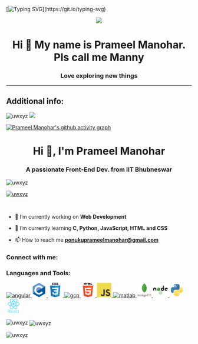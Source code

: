 [![Typing SVG](https://readme-typing-svg.herokuapp.com?duration=10000&center=true&vCenter=true&width=800&height=30&lines=Welcome+to+my+Github+Account.)](https://git.io/typing-svg)

<div id="header" align="center">
  <img src=https://media.giphy.com/media/du3J3cXyzhj75IOgvA/giphy.gif width="200"/>
</div>

<h1 align="center">Hi 👋 My name is Prameel Manohar. Pls call me Manny</h1>

<h3 align="center">Love exploring new things</h3>

---



## Additional info:
 <!-- <p>
<img src="https://activity-graph.herokuapp.com/graph?username=uwxyz&bg_color=0f2d3d&color=1cadfb&line=1cadfb&point=1cadfb&area=true&hide_border=true">
</p>
 -->


 <img align="centre" src="https://github-readme-stats.vercel.app/api/top-langs?username=uwxyz&bg_color=0f2d3d&color=1cadfb&theme=tokyonight&line&show_icons=true&locale=en&layout=compact" alt="uwxyz" />
 
<img src="https://github-readme-stats.vercel.app/api?username=uwxyz&bg_color=0f2d3d&color=1cadfb&theme=tokyonight&line&show_icons=true&locale=en&layout=compact">


</p>

[![Prameel Manohar's github activity graph](https://github-readme-activity-graph.vercel.app/graph?username=uwxyz&theme=react-dark)](https://github.com/ashutosh00710/github-readme-activity-graph)





<h1 align="center">Hi 👋, I'm Prameel Manohar</h1>
<h3 align="center">A passionate Front-End Dev. from IIT Bhubneswar</h3>

<p align="left"> <img src="https://komarev.com/ghpvc/?username=uwxyz&label=Profile%20views&color=0e75b6&style=flat" alt="uwxyz" /> </p>

<p align="left"> <a href="https://github.com/ryo-ma/github-profile-trophy"><img src="https://github-profile-trophy.vercel.app/?username=uwxyz" alt="uwxyz" /></a> </p>

<p align="left"> <a href="https://twitter.com/" target="blank"><img src="https://img.shields.io/twitter/follow/?logo=twitter&style=for-the-badge" alt="" /></a> </p>

- 🔭 I’m currently working on **Web Development**

- 🌱 I’m currently learning **C, Python, JavaScript, HTML and CSS**

- 📫 How to reach me **ponukuprameelmanohar@gmail.com**

<h3 align="left">Connect with me:</h3>
<p align="left">
</p>

<h3 align="left">Languages and Tools:</h3>
<p align="left"> <a href="https://angular.io" target="_blank" rel="noreferrer"> <img src="https://angular.io/assets/images/logos/angular/angular.svg" alt="angular" width="40" height="40"/> </a> <a href="https://www.cprogramming.com/" target="_blank" rel="noreferrer"> <img src="https://raw.githubusercontent.com/devicons/devicon/master/icons/c/c-original.svg" alt="c" width="40" height="40"/> </a> <a href="https://www.w3schools.com/css/" target="_blank" rel="noreferrer"> <img src="https://raw.githubusercontent.com/devicons/devicon/master/icons/css3/css3-original-wordmark.svg" alt="css3" width="40" height="40"/> </a> <a href="https://cloud.google.com" target="_blank" rel="noreferrer"> <img src="https://www.vectorlogo.zone/logos/google_cloud/google_cloud-icon.svg" alt="gcp" width="40" height="40"/> </a> <a href="https://www.w3.org/html/" target="_blank" rel="noreferrer"> <img src="https://raw.githubusercontent.com/devicons/devicon/master/icons/html5/html5-original-wordmark.svg" alt="html5" width="40" height="40"/> </a> <a href="https://developer.mozilla.org/en-US/docs/Web/JavaScript" target="_blank" rel="noreferrer"> <img src="https://raw.githubusercontent.com/devicons/devicon/master/icons/javascript/javascript-original.svg" alt="javascript" width="40" height="40"/> </a> <a href="https://www.mathworks.com/" target="_blank" rel="noreferrer"> <img src="https://upload.wikimedia.org/wikipedia/commons/2/21/Matlab_Logo.png" alt="matlab" width="40" height="40"/> </a> <a href="https://www.mongodb.com/" target="_blank" rel="noreferrer"> <img src="https://raw.githubusercontent.com/devicons/devicon/master/icons/mongodb/mongodb-original-wordmark.svg" alt="mongodb" width="40" height="40"/> </a> <a href="https://nodejs.org" target="_blank" rel="noreferrer"> <img src="https://raw.githubusercontent.com/devicons/devicon/master/icons/nodejs/nodejs-original-wordmark.svg" alt="nodejs" width="40" height="40"/> </a> <a href="https://www.python.org" target="_blank" rel="noreferrer"> <img src="https://raw.githubusercontent.com/devicons/devicon/master/icons/python/python-original.svg" alt="python" width="40" height="40"/> </a> <a href="https://reactjs.org/" target="_blank" rel="noreferrer"> <img src="https://raw.githubusercontent.com/devicons/devicon/master/icons/react/react-original-wordmark.svg" alt="react" width="40" height="40"/> </a> </p>

<p><img align="left" src="https://github-readme-stats.vercel.app/api/top-langs?username=uwxyz&show_icons=true&locale=en&layout=compact" alt="uwxyz" /></p>

<p>&nbsp;<img align="center" src="https://github-readme-stats.vercel.app/api?username=uwxyz&show_icons=true&locale=en" alt="uwxyz" /></p>

<p><img align="center" src="https://github-readme-streak-stats.herokuapp.com/?user=uwxyz&" alt="uwxyz" /></p>
